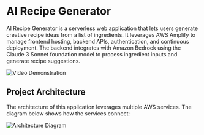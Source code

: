 # AI Recipe Generator

AI Recipe Generator is a serverless web application that lets users generate creative recipe ideas from a list of ingredients. It leverages AWS Amplify to manage frontend hosting, backend APIs, authentication, and continuous deployment. The backend integrates with Amazon Bedrock using the Claude 3 Sonnet foundation model to process ingredient inputs and generate recipe suggestions.

![Video Demonstration](https://media3.giphy.com/media/v1.Y2lkPTc5MGI3NjExaTAzZ3A4am03NGl5Y3k5OWwzY2t6eGR6Mnozc3BsYTdyMHllc2NjZSZlcD12MV9pbnRlcm5hbF9naWZfYnlfaWQmY3Q9Zw/TDUCo2iSpos0iVeoHG/giphy.gif)


## Project Architecture

The architecture of this application leverages multiple AWS services. The diagram below shows how the services connect:

![Architecture Diagram](https://i.imgur.com/GOwUQFY.png)

